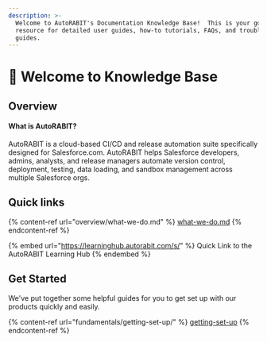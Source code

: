 ```yaml
---
description: >-
  Welcome to AutoRABIT's Documentation Knowledge Base!  This is your go-to
  resource for detailed user guides, how-to tutorials, FAQs, and troubleshooting
  guides.
---
```


# 👋 Welcome to Knowledge Base

## Overview

#### What is AutoRABIT? <a href="#what-is-autorabit" id="what-is-autorabit"></a>

AutoRABIT is a cloud-based CI/CD and release automation suite specifically designed for Salesforce.com. AutoRABIT helps Salesforce developers, admins, analysts, and release managers automate version control, deployment, testing, data loading, and sandbox management across multiple Salesforce orgs.

## Quick links

{% content-ref url="overview/what-we-do.md" %}
[what-we-do.md](overview/what-we-do.md)
{% endcontent-ref %}

{% embed url="https://learninghub.autorabit.com/s/" %}
Quick Link to the AutoRABIT Learning Hub
{% endembed %}

## Get Started

We've put together some helpful guides for you to get set up with our products quickly and easily.

{% content-ref url="fundamentals/getting-set-up/" %}
[getting-set-up](fundamentals/getting-set-up/)
{% endcontent-ref %}
